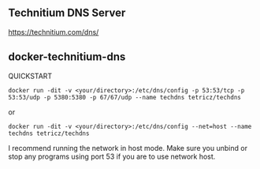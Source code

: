 ## Technitium DNS Server
https://technitium.com/dns/
## docker-technitium-dns
QUICKSTART
```
docker run -dit -v <your/directory>:/etc/dns/config -p 53:53/tcp -p 53:53/udp -p 5380:5380 -p 67/67/udp --name techdns tetricz/techdns
```
or
```
docker run -dit -v <your/directory>:/etc/dns/config --net=host --name techdns tetricz/techdns
```
I recommend running the network in host mode. Make sure you unbind or stop any programs using port 53 if you are to use network host.